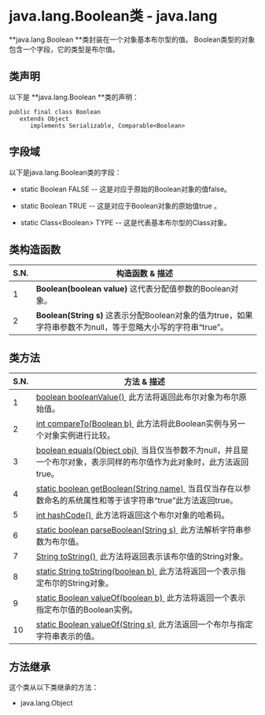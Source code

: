 # java.lang.Boolean类 - java.lang

**java.lang.Boolean **类封装在一个对象基本布尔型的值。 Boolean类型的对象包含一个字段，它的类型是布尔值。

## 类声明

以下是 **java.lang.Boolean **类的声明：

```
public final class Boolean
   extends Object
      implements Serializable, Comparable<Boolean>

```

## 字段域

以下是java.lang.Boolean类的字段：

*   static Boolean FALSE -- 这是对应于原始的Boolean对象的值false。

*   static Boolean TRUE -- 这是对应于Boolean对象的原始值true 。

*   static Class&lt;Boolean&gt; TYPE -- 这是代表基本布尔型的Class对象。

## 类构造函数

| S.N. | 构造函数 & 描述 |
| --- | --- |
| 1 | **Boolean(boolean value)** 这代表分配值参数的Boolean对象。 |
| 2 | **Boolean(String s)** 这表示分配Boolean对象的值为true，如果字符串参数不为null，等于忽略大小写的字符串“true”。 |

## 类方法

| S.N. | 方法 & 描述 |
| --- | --- |
| 1 | [boolean booleanValue() ](http://www.yiibai.com/java/lang/boolean_boooleanvalue.html) 此方法将返回此布尔对象为布尔原始值。 |
| 2 | [int compareTo(Boolean b) ](http://www.yiibai.com/java/lang/boolean_compareto.html) 此方法将此Boolean实例与另一个对象实例进行比较。 |
| 3 | [boolean equals(Object obj) ](http://www.yiibai.com/java/lang/boolean_equals.html) 当且仅当参数不为null，并且是一个布尔对象，表示同样的布尔值作为此对象时，此方法返回true。 |
| 4 | [static boolean getBoolean(String name) ](http://www.yiibai.com/java/lang/boolean_getboolean.html) 当且仅当存在以参数命名的系统属性和等于该字符串“true”此方法返回true。 |
| 5 | [int hashCode() ](http://www.yiibai.com/java/lang/boolean_hashcode.html) 此方法将返回这个布尔对象的哈希码。 |
| 6 | [static boolean parseBoolean(String s) ](http://www.yiibai.com/java/lang/boolean_parseboolean.html) 此方法解析字符串参数为布尔值。 |
| 7 | [String toString() ](http://www.yiibai.com/java/lang/boolean_tostring.html) 此方法将返回表示该布尔值的String对象。 |
| 8 | [static String toString(boolean b) ](http://www.yiibai.com/java/lang/boolean_tostring_boolean.html) 此方法将返回一个表示指定布尔的String对象。 |
| 9 | [static Boolean valueOf(boolean b) ](http://www.yiibai.com/java/lang/boolean_valueof.html) 此方法将返回一个表示指定布尔值的Boolean实例。 |
| 10 | [static Boolean valueOf(String s) ](http://www.yiibai.com/java/lang/boolean_valueof_string.html) 此方法返回一个布尔与指定字符串表示的值。 |

## 方法继承

这个类从以下类继承的方法：

*   java.lang.Object

 